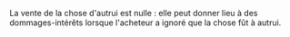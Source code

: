   
 La vente de la chose d'autrui est nulle : elle peut donner lieu à des dommages-intérêts lorsque l'acheteur a ignoré que la chose fût à autrui.  

  
